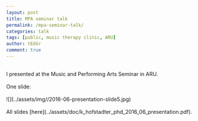 ```yaml
---
layout: post
title: MPA seminar talk
permalink: /mpa-seminar-talk/
categories: talk
tags: [public, music therapy clinic, ARU]
author: tEdör
comment: true
---
```

<br>
I presented at the Music and Performing Arts Seminar in ARU.

<br>
<br>
One slide:
<br>
<br>
![](../assets/img//2016-06-presentation-slide5.jpg)
<br>
<br>
All slides [here](../assets/doc/k_hofstadter_phd_2016_06_presentation.pdf).
